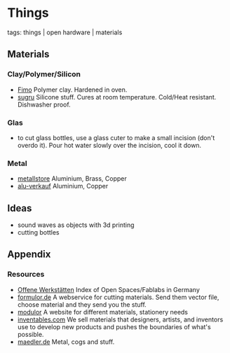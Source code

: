 # Things #

tags: things | open hardware | materials 

## Materials ##

### Clay/Polymer/Silicon ###

- [Fimo](http://www.fimo.com/) Polymer clay. Hardened in oven.
- [sugru](http://sugru.com/) Silicone stuff. Cures at room temperature. Cold/Heat resistant. Dishwasher proof.

### Glas ###

- to cut glass bottles, use a glass cuter to make a small incision (don't overdo it). Pour hot water slowly over the incision, cool it down.

### Metal ###

- [metallstore](http://www.metallstore.de/) Aluminium, Brass, Copper
- [alu-verkauf](http://www.alu-verkauf.de/) Aluminium, Copper

## Ideas ##

 - sound waves as objects with 3d printing
 - cutting bottles

## Appendix ##

### Resources ###

- [Offene Werkstätten](http://offene-werkstaetten.org) Index of Open Spaces/Fablabs in Germany
- [formulor.de](http://www.formulor.de) A webservice for cutting materials. Send them vector file, choose material and they send you the stuff.
- [modulor](http://www.modulor.de/) A website for different materials, stationery needs
- [inventables.com](http://www.inventables.com/) We sell materials that designers, artists, and inventors use to develop new products and pushes the boundaries of what's possible.
- [maedler.de](http://www.maedler.de/) Metal, cogs and stuff.